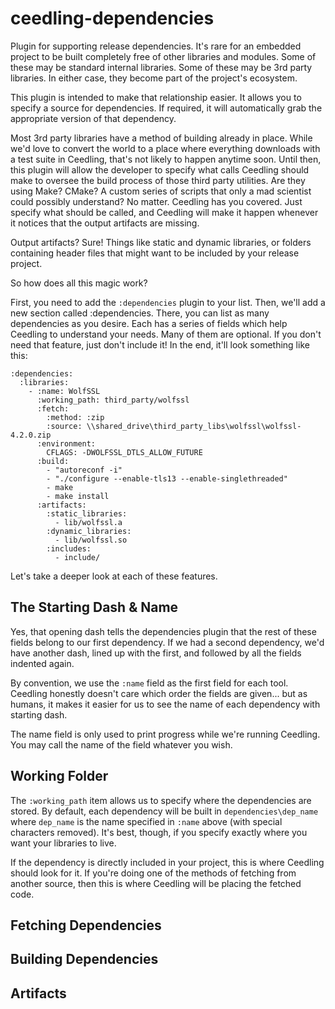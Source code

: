 ceedling-dependencies
=====================

Plugin for supporting release dependencies. It's rare for an embedded project to 
be built completely free of other libraries and modules. Some of these may be 
standard internal libraries. Some of these may be 3rd party libraries. In either 
case, they become part of the project's ecosystem.

This plugin is intended to make that relationship easier. It allows you to specify
a source for dependencies. If required, it will automatically grab the appropriate
version of that dependency.

Most 3rd party libraries have a method of building already in place. While we'd
love to convert the world to a place where everything downloads with a test suite 
in Ceedling, that's not likely to happen anytime soon. Until then, this plugin 
will allow the developer to specify what calls Ceedling should make to oversee
the build process of those third party utilities. Are they using Make? CMake? A
custom series of scripts that only a mad scientist could possibly understand? No
matter. Ceedling has you covered. Just specify what should be called, and Ceedling
will make it happen whenever it notices that the output artifacts are missing.

Output artifacts? Sure! Things like static and dynamic libraries, or folders 
containing header files that might want to be included by your release project.

So how does all this magic work?

First, you need to add the `:dependencies` plugin to your list. Then, we'll add a new 
section called :dependencies. There, you can list as many dependencies as you desire. Each 
has a series of fields which help Ceedling to understand your needs. Many of them are
optional. If you don't need that feature, just don't include it! In the end, it'll look 
something like this:

```
:dependencies:  
  :libraries:
    - :name: WolfSSL
      :working_path: third_party/wolfssl 
      :fetch:
        :method: :zip
        :source: \\shared_drive\third_party_libs\wolfssl\wolfssl-4.2.0.zip
      :environment:
        CFLAGS: -DWOLFSSL_DTLS_ALLOW_FUTURE
      :build:
        - "autoreconf -i"
        - "./configure --enable-tls13 --enable-singlethreaded"
        - make
        - make install
      :artifacts:
        :static_libraries:
          - lib/wolfssl.a
        :dynamic_libraries:
          - lib/wolfssl.so
        :includes:
          - include/
```

Let's take a deeper look at each of these features.

The Starting Dash & Name
------------------------

Yes, that opening dash tells the dependencies plugin that the rest of these fields
belong to our first dependency. If we had a second dependency, we'd have another 
dash, lined up with the first, and followed by all the fields indented again. 

By convention, we use the `:name` field as the first field for each tool. Ceedling 
honestly doesn't care which order the fields are given... but as humans, it makes
it easier for us to see the name of each dependency with starting dash. 

The name field is only used to print progress while we're running Ceedling. You may
call the name of the field whatever you wish.

Working Folder
--------------

The `:working_path` item allows us to specify where the dependencies are stored. 
By default, each dependency will be built in `dependencies\dep_name` where `dep_name`
is the name specified in `:name` above (with special characters removed). It's best,
though, if you specify exactly where you want your libraries to live.

If the dependency is directly included in your project, this is where Ceedling 
should look for it. If you're doing one of the methods of fetching from another source,
then this is where Ceedling will be placing the fetched code.

Fetching Dependencies
---------------------


Building Dependencies
---------------------


Artifacts
---------

